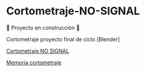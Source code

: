 # Cortometraje-NO-SIGNAL

:construction: Proyecto en construcción :construction:

Cortometraje proyecto final de ciclo [Blender]

[Cortometraje NO SIGNAL](https://drive.google.com/file/d/1VcxCb_jzLFJfDvhDhP4_r-G1muixtsXh/view?usp=sharing)

[Memoria cortometraje](https://drive.google.com/file/d/12HLdG5oYparWlPqN83OfbKjCf6CJpbn-/view?usp=sharing)

